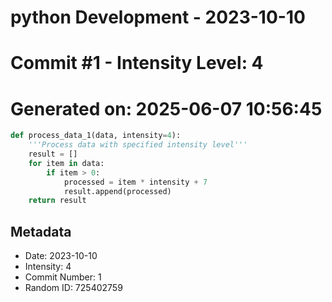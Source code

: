 ﻿# python Development - 2023-10-10
# Commit #1 - Intensity Level: 4
# Generated on: 2025-06-07 10:56:45
```python
def process_data_1(data, intensity=4):
    '''Process data with specified intensity level'''
    result = []
    for item in data:
        if item > 0:
            processed = item * intensity + 7
            result.append(processed)
    return result
```
## Metadata
- Date: 2023-10-10
- Intensity: 4
- Commit Number: 1
- Random ID: 725402759
